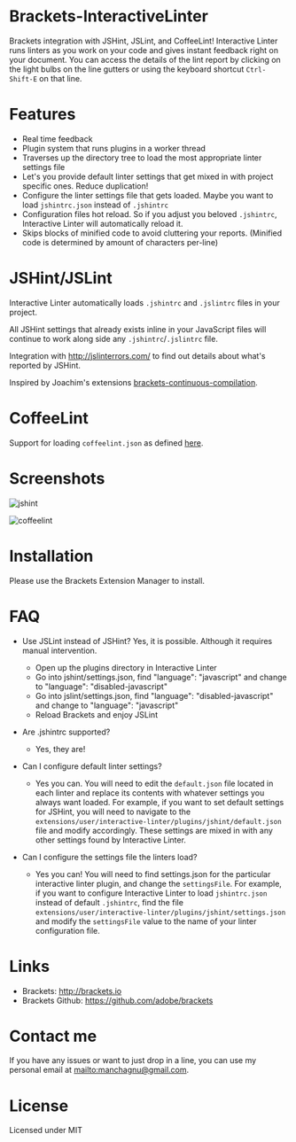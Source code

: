 Brackets-InteractiveLinter
===========================
Brackets integration with JSHint, JSLint, and CoffeeLint! Interactive Linter runs linters as you work on your code and gives instant feedback right on your document.  You can access the details of the lint report by clicking on the light bulbs on the line gutters or using the keyboard shortcut `Ctrl-Shift-E` on that line.

Features
===================
* Real time feedback
* Plugin system that runs plugins in a worker thread
* Traverses up the directory tree to load the most appropriate linter settings file
* Let's you provide default linter settings that get mixed in with project specific ones.  Reduce duplication!
* Configure the linter settings file that gets loaded. Maybe you want to load `jshintrc.json` instead of `.jshintrc`
* Configuration files hot reload. So if you adjust you beloved `.jshintrc`, Interactive Linter will automatically reload it.
* Skips blocks of minified code to avoid cluttering your reports. (Minified code is determined by amount of characters per-line)


JSHint/JSLint
===================
Interactive Linter automatically loads `.jshintrc` and `.jslintrc` files in your project.

All JSHint settings that already exists inline in your JavaScript files will continue to work along side any `.jshintrc`/`.jslintrc` file.

Integration with <http://jslinterrors.com/> to find out details about what's reported by JSHint.

Inspired by Joachim's extensions [brackets-continuous-compilation](https://github.com/JoachimK/brackets-continuous-compilation).


CoffeeLint
===================
Support for loading `coffeelint.json` as defined [here](http://www.coffeelint.org/#usage).

Screenshots
===================

![jshint](https://raw.github.com/wiki/MiguelCastillo/Brackets-InteractiveLinter/images/jshint.png)

![coffeelint](https://raw.github.com/wiki/MiguelCastillo/Brackets-InteractiveLinter/images/coffeelint.png)

Installation
===================

Please use the Brackets Extension Manager to install.


FAQ
===================

* Use JSLint instead of JSHint? Yes, it is possible. Although it requires manual intervention.
    - Open up the plugins directory in Interactive Linter
    - Go into jshint/settings.json, find "language": "javascript" and change to "language": "disabled-javascript"
    - Go into jslint/settings.json, find "language": "disabled-javascript" and change to "language": "javascript"
    - Reload Brackets and enjoy JSLint

* Are .jshintrc supported?
    - Yes, they are!

* Can I configure default linter settings?
    - Yes you can.  You will need to edit the `default.json` file located in each linter and replace its contents with whatever settings you always want loaded. For example, if you want to set default settings for JSHint, you will need to navigate to the `extensions/user/interactive-linter/plugins/jshint/default.json` file and modify accordingly.  These settings are mixed in with any other settings found by Interactive Linter.

* Can I configure the settings file the linters load?
   - Yes you can!  You will need to find settings.json for the particular interactive linter plugin, and change the `settingsFile`.  For example, if you want to configure Interactive Linter to load `jshintrc.json` instead of default `.jshintrc`, find the file `extensions/user/interactive-linter/plugins/jshint/settings.json` and modify the `settingsFile` value to the name of your linter configuration file.


Links
===================
 - Brackets: <http://brackets.io>
 - Brackets Github: <https://github.com/adobe/brackets>


Contact me
===================

If you have any issues or want to just drop in a line, you can use my personal email at <mailto:manchagnu@gmail.com>.

License
===================

Licensed under MIT
